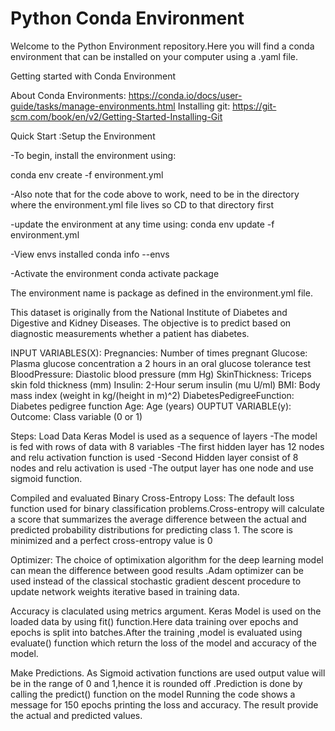 # Python Conda Environment
Welcome to the Python Environment repository.Here you will find a conda environment that can be installed on your computer using a .yaml file.

Getting started with Conda Environment

About Conda Environments: https://conda.io/docs/user-guide/tasks/manage-environments.html
Installing git: https://git-scm.com/book/en/v2/Getting-Started-Installing-Git

Quick Start :Setup the Environment

-To begin, install the environment using:

  conda env create -f environment.yml

-Also note that for the code above to work,  need to be in the directory where the environment.yml file lives so CD to that directory first

-update the environment at any time using:
  conda env update -f environment.yml

-View envs installed
  conda info --envs
  
-Activate the environment
  conda activate package

The environment name is package as defined in the environment.yml file.

This dataset is originally from the National Institute of Diabetes and Digestive and Kidney Diseases. The objective is to predict based on diagnostic measurements whether a patient has diabetes.



INPUT VARIABLES(X):
Pregnancies: Number of times pregnant
Glucose: Plasma glucose concentration a 2 hours in an oral glucose tolerance test
BloodPressure: Diastolic blood pressure (mm Hg)
SkinThickness: Triceps skin fold thickness (mm)
Insulin: 2-Hour serum insulin (mu U/ml)
BMI: Body mass index (weight in kg/(height in m)^2)
DiabetesPedigreeFunction: Diabetes pedigree function
Age: Age (years)
OUPTUT VARIABLE(y):
Outcome: Class variable (0 or 1)

Steps:
Load Data
Keras Model is used as a sequence of layers
-The model is fed with rows of data with 8 variables
-The first hidden layer has 12 nodes and relu activation function is used
-Second Hidden layer consist of 8 nodes and relu activation is used
-The output layer has one node and use sigmoid function.

Compiled and evaluated
Binary Cross-Entropy Loss:
The default loss function used for binary classification problems.Cross-entropy will calculate a score that summarizes the average difference between the actual and predicted probability distributions for predicting class 1. The score is minimized and a perfect cross-entropy value is 0

Optimizer:
The choice of optimixation algorithm for the deep learning model can mean the difference between good results .Adam optimizer can be used instead of the classical stochastic gradient descent procedure to update network weights iterative based in training data.

Accuracy is claculated using metrics argument.
Keras Model is used on the loaded data by using fit() function.Here data training over epochs and epochs is split into batches.After the training ,model is evaluated using evaluate() function which return the loss of the model and accuracy of the model.

Make Predictions.
As Sigmoid activation functions are used output value will be in the range of 0 and 1,hence it is rounded off .Prediction is done by calling the predict() function on the model
Running the code shows a message for 150 epochs printing the loss and accuracy.
The result provide the actual and predicted values.
